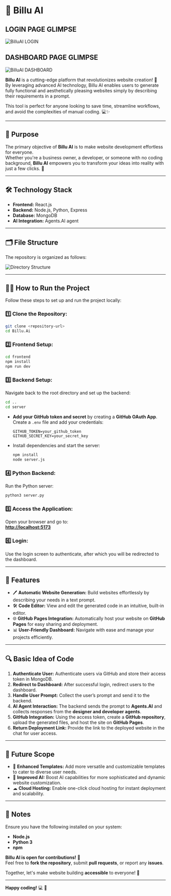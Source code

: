 # 🚀 Billu AI

## LOGIN PAGE GLIMPSE
![BilluAI LOGIN](https://i.imgur.com/15sXcQ5.png)

## DASHBOARD PAGE GLIMPSE
![BilluAI DASHBOARD](https://i.imgur.com/blw4rv9.png)

**Billu AI** is a cutting-edge platform that revolutionizes website creation! 🎉  
By leveraging advanced AI technology, Billu AI enables users to generate fully functional and aesthetically pleasing websites simply by describing their requirements in a prompt.  

This tool is perfect for anyone looking to save time, streamline workflows, and avoid the complexities of manual coding. 💻✨  

---

## 🎯 Purpose
The primary objective of **Billu AI** is to make website development effortless for everyone.  
Whether you're a business owner, a developer, or someone with no coding background, **Billu AI** empowers you to transform your ideas into reality with just a few clicks. 🚀  

---

## 🛠 Technology Stack
- **Frontend:** React.js  
- **Backend:** Node.js, Python, Express  
- **Database:** MongoDB  
- **AI Integration:** Agents.AI agent  

---

## 🗂 File Structure
The repository is organized as follows:  

![Directory Structure](https://i.imgur.com/R6e3zn4.png)

---

## 🧑‍💻 How to Run the Project

Follow these steps to set up and run the project locally:  

### 1️⃣ Clone the Repository:
```bash
git clone <repository-url>
cd Billu.Ai
```

### 2️⃣ Frontend Setup:
```bash
cd frontend
npm install
npm run dev
```

### 3️⃣ Backend Setup:
Navigate back to the root directory and set up the backend:
```bash
cd ..
cd server
```

- **Add your GitHub token and secret** by creating a **GitHub OAuth App**.  
  Create a `.env` file and add your credentials:
  ```env
  GITHUB_TOKEN=your_github_token
  GITHUB_SECRET_KEY=your_secret_key
  ```

- Install dependencies and start the server:
  ```bash
  npm install
  node server.js
  ```

### 4️⃣ Python Backend:
Run the Python server:
```bash
python3 server.py
```

### 5️⃣ Access the Application:
Open your browser and go to:  
[**http://localhost:5173**](http://localhost:5173)  

### 6️⃣ Login:
Use the login screen to authenticate, after which you will be redirected to the dashboard.

---

## 🌟 Features
- 🖊 **Automatic Website Generation:** Build websites effortlessly by describing your needs in a text prompt.  
- 🛠 **Code Editor:** View and edit the generated code in an intuitive, built-in editor.  
- 🌐 **GitHub Pages Integration:** Automatically host your website on **GitHub Pages** for easy sharing and deployment.  
- 📊 **User-Friendly Dashboard:** Navigate with ease and manage your projects efficiently.  

---

## 🔍 Basic Idea of Code
1. **Authenticate User:** Authenticate users via GitHub and store their access token in MongoDB.  
2. **Redirect to Dashboard:** After successful login, redirect users to the dashboard.  
3. **Handle User Prompt:** Collect the user’s prompt and send it to the backend.  
4. **AI Agent Interaction:** The backend sends the prompt to **Agents.AI** and collects responses from the **designer and developer agents**.  
5. **GitHub Integration:** Using the access token, create a **GitHub repository**, upload the generated files, and host the site on **GitHub Pages**.  
6. **Return Deployment Link:** Provide the link to the deployed website in the chat for user access.  


---

## 🔮 Future Scope
- 🎨 **Enhanced Templates:** Add more versatile and customizable templates to cater to diverse user needs.  
- 🤖 **Improved AI:** Boost AI capabilities for more sophisticated and dynamic website customization.  
- ☁ **Cloud Hosting:** Enable one-click cloud hosting for instant deployment and scalability.  

---

## 📝 Notes
Ensure you have the following installed on your system:
- **Node.js**  
- **Python 3**  
- **npm**  

**Billu AI is open for contributions!** 🎉  
Feel free to **fork the repository**, submit **pull requests**, or report any **issues**.  

Together, let's make website building **accessible** to everyone! 🙌  

---

**Happy coding!** 💻 🚀

